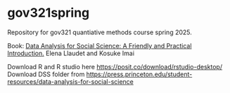 # gov321spring
Repository for gov321 quantiative methods course spring 2025.

Book: [Data Analysis for Social Science: A Friendly and Practical Introduction.](https://press.princeton.edu/books/hardcover/9780691199429/data-analysis-for-social-science?srsltid=AfmBOoqLPGlaKX_wXCl7hVGphtWi5FpiGvUIBj2_nqAZHIY8c02XHFUp) Elena Llaudet and Kosuke Imai 

Download R and R studio here https://posit.co/download/rstudio-desktop/
Download DSS folder from https://press.princeton.edu/student-resources/data-analysis-for-social-science
